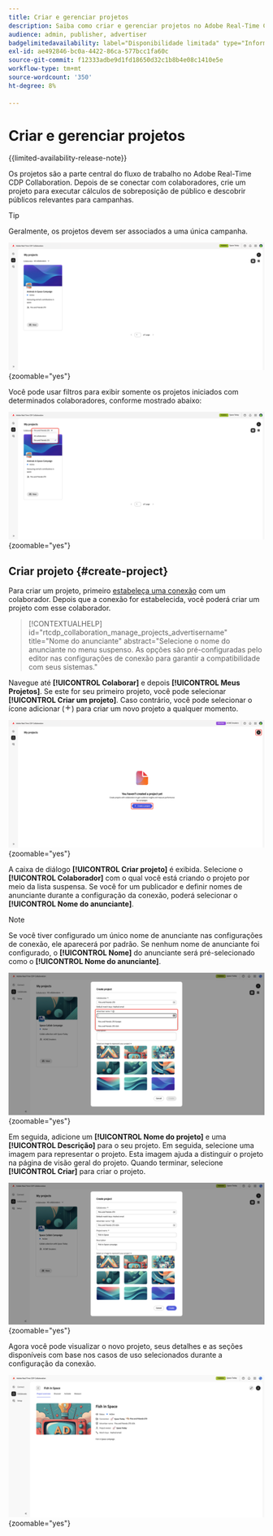 ```yaml
---
title: Criar e gerenciar projetos
description: Saiba como criar e gerenciar projetos no Adobe Real-Time CDP Collaboration
audience: admin, publisher, advertiser
badgelimitedavailability: label="Disponibilidade limitada" type="Informative" url="https://helpx.adobe.com/legal/product-descriptions/real-time-customer-data-platform-collaboration.html newtab=true"
exl-id: ae492846-bc0a-4422-86ca-577bcc1fa60c
source-git-commit: f12333adbe9d1fd18650d32c1b8b4e08c1410e5e
workflow-type: tm+mt
source-wordcount: '350'
ht-degree: 8%

---
```


# Criar e gerenciar projetos

{{limited-availability-release-note}}

Os projetos são a parte central do fluxo de trabalho no Adobe Real-Time CDP Collaboration. Depois de se conectar com colaboradores, crie um projeto para executar cálculos de sobreposição de público e descobrir públicos relevantes para campanhas.

>[!TIP]
>
>Geralmente, os projetos devem ser associados a uma única campanha.

![O painel Colaborar mostrando todos os projetos atuais.](/help/assets/collaborate/manage-view-projects/projects-overview-page.png){zoomable="yes"}

Você pode usar filtros para exibir somente os projetos iniciados com determinados colaboradores, conforme mostrado abaixo:

![Exibição filtrada de projetos com um único colaborador.](/help/assets/collaborate/manage-view-projects/filtered-project-view.png){zoomable="yes"}

## Criar projeto {#create-project}

Para criar um projeto, primeiro [estabeleça uma conexão](/help/guide/connect/establishing-connections.md) com um colaborador. Depois que a conexão for estabelecida, você poderá criar um projeto com esse colaborador.

>[!CONTEXTUALHELP]
>id="rtcdp_collaboration_manage_projects_advertisername"
>title="Nome do anunciante"
>abstract="Selecione o nome do anunciante no menu suspenso. As opções são pré-configuradas pelo editor nas configurações de conexão para garantir a compatibilidade com seus sistemas."

Navegue até **[!UICONTROL Colaborar]** e depois **[!UICONTROL Meus Projetos]**. Se este for seu primeiro projeto, você pode selecionar **[!UICONTROL Criar um projeto]**. Caso contrário, você pode selecionar o ícone adicionar (![Ícone Adicionar.](/help/assets/icons/plus.png)) para criar um novo projeto a qualquer momento.

![Selecione o símbolo de adição ou Crie um projeto para configurar um novo projeto.](/help/assets/collaborate/manage-view-projects/create-project.png){zoomable="yes"}

A caixa de diálogo **[!UICONTROL Criar projeto]** é exibida. Selecione o **[!UICONTROL Colaborador]** com o qual você está criando o projeto por meio da lista suspensa. Se você for um publicador e definir nomes de anunciante durante a configuração da conexão, poderá selecionar o **[!UICONTROL Nome do anunciante]**.

>[!NOTE]
>
> Se você tiver configurado um único nome de anunciante nas configurações de conexão, ele aparecerá por padrão. Se nenhum nome de anunciante foi configurado, o **[!UICONTROL Nome]** do anunciante será pré-selecionado como o **[!UICONTROL Nome do anunciante]**.

![Criar caixa de diálogo de projeto com colaborador selecionado e nome de anunciante realçado.](/help/assets/collaborate/manage-view-projects/create-project-advertiser-names.png){zoomable="yes"}

Em seguida, adicione um **[!UICONTROL Nome do projeto]** e uma **[!UICONTROL Descrição]** para o seu projeto. Em seguida, selecione uma imagem para representar o projeto. Esta imagem ajuda a distinguir o projeto na página de visão geral do projeto. Quando terminar, selecione **[!UICONTROL Criar]** para criar o projeto.

![Opções necessárias para configurar um novo projeto](/help/assets/collaborate/manage-view-projects/create-project-required-info.png){zoomable="yes"}

Agora você pode visualizar o novo projeto, seus detalhes e as seções disponíveis com base nos casos de uso selecionados durante a configuração da conexão.

![O espaço de trabalho de visão geral do projeto.](/help/assets/collaborate/manage-view-projects/project-overview.png){zoomable="yes"}
